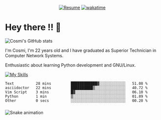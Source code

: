 
<div align="center">

[![Resume](https://img.shields.io/badge/Website-Porfolio-blue)](http://cnicolau.com) 
[![wakatime](https://wakatime.com/badge/user/5e7e21d4-152f-41d6-bf86-d6c288282185.svg)](https://wakatime.com/@5e7e21d4-152f-41d6-bf86-d6c288282185)

</div>

# Hey there !! :wave:

![Cosmi's GitHub stats](https://github-readme-stats.vercel.app/api?username=cosmi310599&show_icons=true&theme=apprentice)

I'm Cosmi, I'm 22 years old and I have graduated as Superior Technician in Computer Network Systems.

Enthusiastic about learning Python development and GNU/Linux.


[![My Skills](https://skillicons.dev/icons?i=ansible,aws,bash,linux,vim,docker,vscode,postgres,py,powershell,wordpress,git,gitlab,stackoverflow,html)](https://skillicons.dev)


<!--START_SECTION:waka-->

```text
Text          28 mins         ████████████▓░░░░░░░░░░░░   51.08 %
asciidoctor   22 mins         ██████████▒░░░░░░░░░░░░░░   40.72 %
Vim Script    3 mins          █▓░░░░░░░░░░░░░░░░░░░░░░░   06.10 %
Python        1 min           ▒░░░░░░░░░░░░░░░░░░░░░░░░   01.89 %
Other         0 secs          ░░░░░░░░░░░░░░░░░░░░░░░░░   00.20 %
```

<!--END_SECTION:waka--> 

###

<img src="https://raw.githubusercontent.com/cosmi310599/cosmi310599/blob/output/snake.svg" alt="Snake animation" />

###




